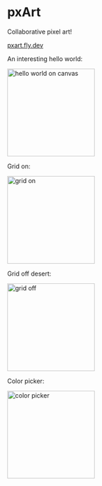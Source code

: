 # pxArt

Collaborative pixel art!

[pxart.fly.dev](pxart.fly.dev)

<p>An interesting hello world:</p>
<img src="assets/helloWorld.jpg" alt="hello world on canvas" width="200px" height="auto">


<p>Grid on:</p>
<img src="assets/gridOn.jpg" alt="grid on" width="200px" height="auto">


<p>Grid off desert:</p>
<img src="assets/gridOff.jpg" alt="grid off" width="200px" height="auto">


<p>Color picker:</p>
<img src="assets/colorPicker.jpg" alt="color picker" width="200px" height="auto">
